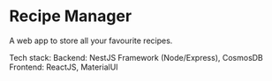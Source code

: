 # Recipe Manager

A web app to store all your favourite recipes.

Tech stack:
Backend: NestJS Framework (Node/Express), CosmosDB
Frontend: ReactJS, MaterialUI
